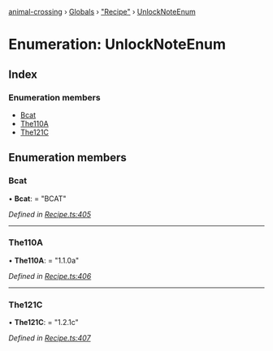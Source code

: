 [animal-crossing](../README.md) › [Globals](../globals.md) › ["Recipe"](../modules/_recipe_.md) › [UnlockNoteEnum](_recipe_.unlocknoteenum.md)

# Enumeration: UnlockNoteEnum

## Index

### Enumeration members

* [Bcat](_recipe_.unlocknoteenum.md#bcat)
* [The110A](_recipe_.unlocknoteenum.md#the110a)
* [The121C](_recipe_.unlocknoteenum.md#the121c)

## Enumeration members

###  Bcat

• **Bcat**: = "BCAT"

*Defined in [Recipe.ts:405](https://github.com/Norviah/animal-crossing/blob/c9eb585/module/types/Recipe.ts#L405)*

___

###  The110A

• **The110A**: = "1.1.0a"

*Defined in [Recipe.ts:406](https://github.com/Norviah/animal-crossing/blob/c9eb585/module/types/Recipe.ts#L406)*

___

###  The121C

• **The121C**: = "1.2.1c"

*Defined in [Recipe.ts:407](https://github.com/Norviah/animal-crossing/blob/c9eb585/module/types/Recipe.ts#L407)*
